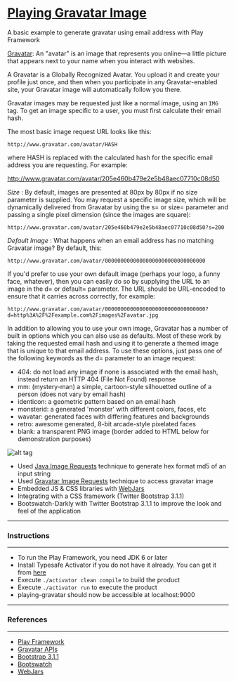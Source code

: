 # [Playing Gravatar Image](https://github.com/knoldus/playing-gravatar)
A basic example to generate gravatar using email address with Play Framework

[Gravatar](https://en.gravatar.com/support/what-is-gravatar/): An "avatar" is an image that represents you online—a little picture that appears next to your name when you interact with websites.

A Gravatar is a Globally Recognized Avatar. You upload it and create your profile just once, and then when you participate in any Gravatar-enabled site, your Gravatar image will automatically follow you there.

Gravatar images may be requested just like a normal image, using an ```IMG``` tag. To get an image specific to a user, you must first calculate their email hash.

The most basic image request URL looks like this:

```http://www.gravatar.com/avatar/HASH```

where HASH is replaced with the calculated hash for the specific email address you are requesting. For example:

http://www.gravatar.com/avatar/205e460b479e2e5b48aec07710c08d50

*Size* : By default, images are presented at 80px by 80px if no size parameter is supplied. You may request a specific image size, which will be dynamically delivered from Gravatar by using the s= or size= parameter and passing a single pixel dimension (since the images are square):

```http://www.gravatar.com/avatar/205e460b479e2e5b48aec07710c08d50?s=200```

*Default Image* : What happens when an email address has no matching Gravatar image? By default, this:

```http://www.gravatar.com/avatar/00000000000000000000000000000000```

If you'd prefer to use your own default image (perhaps your logo, a funny face, whatever), then you can easily do so by supplying the URL to an image in the d= or default= parameter. The URL should be URL-encoded to ensure that it carries across correctly, for example:

```http://www.gravatar.com/avatar/00000000000000000000000000000000?d=http%3A%2F%2Fexample.com%2Fimages%2Favatar.jpg```

In addition to allowing you to use your own image, Gravatar has a number of built in options which you can also use as defaults. Most of these work by taking the requested email hash and using it to generate a themed image that is unique to that email address. To use these options, just pass one of the following keywords as the d= parameter to an image request:

- 404: do not load any image if none is associated with the email hash, instead return an HTTP 404 (File Not Found) response
- mm: (mystery-man) a simple, cartoon-style silhouetted outline of a person (does not vary by email hash)
- identicon: a geometric pattern based on an email hash
- monsterid: a generated 'monster' with different colors, faces, etc
- wavatar: generated faces with differing features and backgrounds
- retro: awesome generated, 8-bit arcade-style pixelated faces
- blank: a transparent PNG image (border added to HTML below for demonstration purposes)


![alt tag](/public/images/gravatar.png)

- Used [Java Image Requests](https://en.gravatar.com/site/implement/images/) technique to generate hex format md5 of an input string
- Used [Gravatar Image Requests](https://en.gravatar.com/site/implement/images/) technique to access gravatar image
- Embedded JS & CSS libraries with [WebJars](http://www.webjars.org/)
- Integrating with a CSS framework (Twitter Bootstrap 3.1.1)
- Bootswatch-Darkly with Twitter Bootstrap 3.1.1 to improve the look and feel of the application

-----------------------------------------------------------------------
### Instructions
-----------------------------------------------------------------------
* To run the Play Framework, you need JDK 6 or later
* Install Typesafe Activator if you do not have it already. You can get it from [here](http://www.playframework.com/download) 
* Execute `./activator clean compile` to build the product
* Execute `./activator run` to execute the product
* playing-gravatar should now be accessible at localhost:9000

-----------------------------------------------------------------------
### References
-----------------------------------------------------------------------
* [Play Framework](http://www.playframework.com/)
* [Gravatar APIs](https://en.gravatar.com/site/implement/)
* [Bootstrap 3.1.1](http://getbootstrap.com/css/)
* [Bootswatch](http://bootswatch.com/darkly/)
* [WebJars](http://www.webjars.org/)

